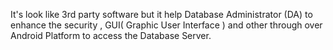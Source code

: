 It's look like 3rd party software but it help Database Administrator (DA) to enhance the security , GUI( Graphic User Interface ) and other through over Android Platform to access the Database Server.